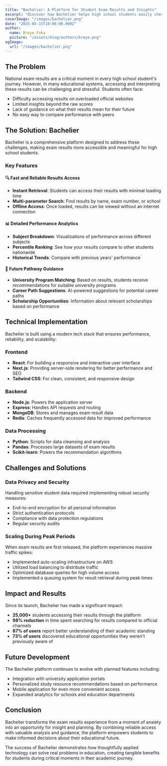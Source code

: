 ```yaml
---
title: "Bachelier: A Platform for Student Exam Results and Insights"
excerpt: "Discover how Bachelier helps high school students easily check national exam results and get valuable insights about their academic performance and future possibilities."
coverImage: "/images/bachelier.png"
date: "2025-05-15T10:00:00.000Z"
author:
  name: Breye Foka
  picture: "/assets/blog/authors/breye.png"
ogImage:
  url: "/images/bachelier.png"
---
```


## The Problem

National exam results are a critical moment in every high school student's journey. However, in many educational systems, accessing and interpreting these results can be challenging and stressful. Students often face:

- Difficulty accessing results on overloaded official websites
- Limited insights beyond the raw scores
- Lack of guidance on what their results mean for their future
- No easy way to compare performance with peers

## The Solution: Bachelier

Bachelier is a comprehensive platform designed to address these challenges, making exam results more accessible and meaningful for high school students.

### Key Features

#### 🔍 Fast and Reliable Results Access

- **Instant Retrieval**: Students can access their results with minimal loading time
- **Multi-parameter Search**: Find results by name, exam number, or school
- **Offline Access**: Once loaded, results can be viewed without an internet connection

#### 📊 Detailed Performance Analytics

- **Subject Breakdown**: Visualizations of performance across different subjects
- **Percentile Ranking**: See how your results compare to other students nationwide
- **Historical Trends**: Compare with previous years' performance

#### 🧭 Future Pathway Guidance

- **University Program Matching**: Based on results, students receive recommendations for suitable university programs
- **Career Path Suggestions**: AI-powered suggestions for potential career paths
- **Scholarship Opportunities**: Information about relevant scholarships based on performance

## Technical Implementation

Bachelier is built using a modern tech stack that ensures performance, reliability, and scalability:

### Frontend
- **React**: For building a responsive and interactive user interface
- **Next.js**: Providing server-side rendering for better performance and SEO
- **Tailwind CSS**: For clean, consistent, and responsive design

### Backend
- **Node.js**: Powers the application server
- **Express**: Handles API requests and routing
- **MongoDB**: Stores and manages exam result data
- **Redis**: Caches frequently accessed data for improved performance

### Data Processing
- **Python**: Scripts for data cleansing and analysis
- **Pandas**: Processes large datasets of exam results
- **Scikit-learn**: Powers the recommendation algorithms

## Challenges and Solutions

### Data Privacy and Security

Handling sensitive student data required implementing robust security measures:

- End-to-end encryption for all personal information
- Strict authentication protocols
- Compliance with data protection regulations
- Regular security audits

### Scaling During Peak Periods

When exam results are first released, the platform experiences massive traffic spikes:

- Implemented auto-scaling infrastructure on AWS
- Utilized load balancing to distribute traffic
- Optimized database queries for high volume access
- Implemented a queuing system for result retrieval during peak times

## Impact and Results

Since its launch, Bachelier has made a significant impact:

- **25,000+** students accessing their results through the platform
- **98% reduction** in time spent searching for results compared to official channels
- **87% of users** report better understanding of their academic standing
- **73% of users** discovered educational opportunities they weren't previously aware of

## Future Development

The Bachelier platform continues to evolve with planned features including:

- Integration with university application portals
- Personalized study resource recommendations based on performance
- Mobile application for even more convenient access
- Expanded analytics for schools and education departments

## Conclusion

Bachelier transforms the exam results experience from a moment of anxiety into an opportunity for insight and planning. By combining reliable access with valuable analysis and guidance, the platform empowers students to make informed decisions about their educational future.

The success of Bachelier demonstrates how thoughtfully applied technology can solve real problems in education, creating tangible benefits for students during critical moments in their academic journey.
